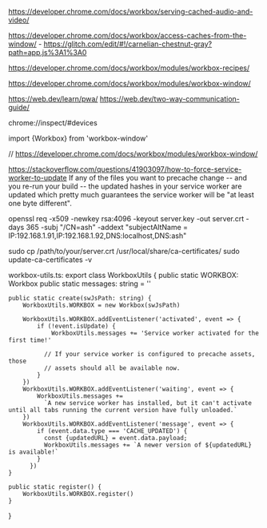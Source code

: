 https://developer.chrome.com/docs/workbox/serving-cached-audio-and-video/

https://developer.chrome.com/docs/workbox/access-caches-from-the-window/
    - https://glitch.com/edit/#!/carnelian-chestnut-gray?path=app.js%3A1%3A0

https://developer.chrome.com/docs/workbox/modules/workbox-recipes/

https://developer.chrome.com/docs/workbox/modules/workbox-window/


https://web.dev/learn/pwa/
https://web.dev/two-way-communication-guide/


chrome://inspect/#devices


import {Workbox} from 'workbox-window'

// https://developer.chrome.com/docs/workbox/modules/workbox-window/


https://stackoverflow.com/questions/41903097/how-to-force-service-worker-to-update
  If any of the files you want to precache change -- and you re-run your build -- the updated hashes in your service worker are updated which pretty much guarantees the service worker will be "at least one byte different".



openssl req -x509 -newkey rsa:4096 -keyout server.key -out server.crt -days 365 -subj "/CN=ash" -addext "subjectAltName = IP:192.168.1.91,IP:192.168.1.92,DNS:localhost,DNS:ash"

sudo cp /path/to/your/server.crt /usr/local/share/ca-certificates/
sudo update-ca-certificates -v



workbox-utils.ts:
export class WorkboxUtils {
    public static WORKBOX: Workbox
    public static messages: string = ''

    public static create(swJsPath: string) {
        WorkboxUtils.WORKBOX = new Workbox(swJsPath)

        WorkboxUtils.WORKBOX.addEventListener('activated', event => {
            if (!event.isUpdate) {
                WorkboxUtils.messages += 'Service worker activated for the first time!'
          
              // If your service worker is configured to precache assets, those
              // assets should all be available now.
            }
        })
        WorkboxUtils.WORKBOX.addEventListener('waiting', event => {
            WorkboxUtils.messages += 
              `A new service worker has installed, but it can't activate until all tabs running the current version have fully unloaded.`
        })
        WorkboxUtils.WORKBOX.addEventListener('message', event => {
            if (event.data.type === 'CACHE_UPDATED') {
              const {updatedURL} = event.data.payload;
              WorkboxUtils.messages += `A newer version of ${updatedURL} is available!`
            }
          })
    }

    public static register() {
        WorkboxUtils.WORKBOX.register()
    }
}